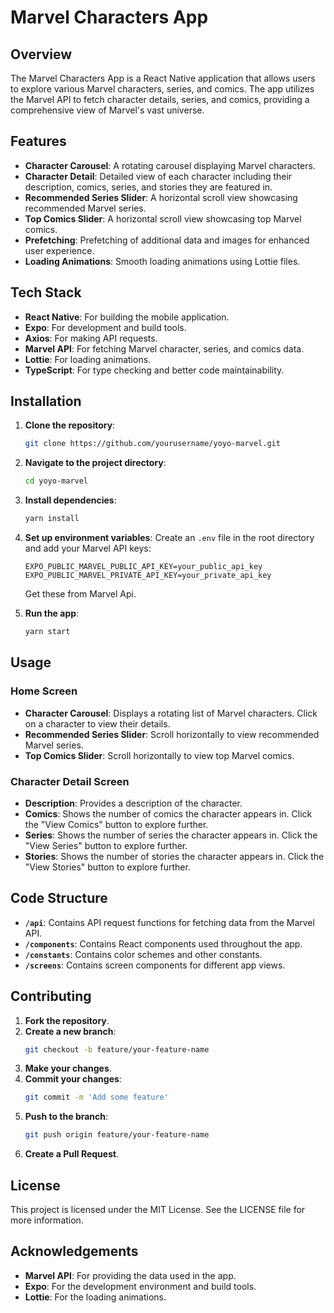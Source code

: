 
# Marvel Characters App

## Overview

The Marvel Characters App is a React Native application that allows users to explore various Marvel characters, series, and comics. The app utilizes the Marvel API to fetch character details, series, and comics, providing a comprehensive view of Marvel's vast universe.

## Features

- **Character Carousel**: A rotating carousel displaying Marvel characters.
- **Character Detail**: Detailed view of each character including their description, comics, series, and stories they are featured in.
- **Recommended Series Slider**: A horizontal scroll view showcasing recommended Marvel series.
- **Top Comics Slider**: A horizontal scroll view showcasing top Marvel comics.
- **Prefetching**: Prefetching of additional data and images for enhanced user experience.
- **Loading Animations**: Smooth loading animations using Lottie files.

## Tech Stack

- **React Native**: For building the mobile application.
- **Expo**: For development and build tools.
- **Axios**: For making API requests.
- **Marvel API**: For fetching Marvel character, series, and comics data.
- **Lottie**: For loading animations.
- **TypeScript**: For type checking and better code maintainability.

## Installation

1. **Clone the repository**:
   ```bash
   git clone https://github.com/yourusername/yoyo-marvel.git
   ```

2. **Navigate to the project directory**:
   ```bash
   cd yoyo-marvel
   ```

3. **Install dependencies**:
   ```bash
   yarn install
   ```

4. **Set up environment variables**:
   Create an `.env` file in the root directory and add your Marvel API keys:
   ```
   EXPO_PUBLIC_MARVEL_PUBLIC_API_KEY=your_public_api_key
   EXPO_PUBLIC_MARVEL_PRIVATE_API_KEY=your_private_api_key
   ```

   Get these from Marvel Api.

5. **Run the app**:
   ```bash
   yarn start
   ```

## Usage

### Home Screen

- **Character Carousel**: Displays a rotating list of Marvel characters. Click on a character to view their details.
- **Recommended Series Slider**: Scroll horizontally to view recommended Marvel series.
- **Top Comics Slider**: Scroll horizontally to view top Marvel comics.

### Character Detail Screen

- **Description**: Provides a description of the character.
- **Comics**: Shows the number of comics the character appears in. Click the "View Comics" button to explore further.
- **Series**: Shows the number of series the character appears in. Click the "View Series" button to explore further.
- **Stories**: Shows the number of stories the character appears in. Click the "View Stories" button to explore further.

## Code Structure

- **`/api`**: Contains API request functions for fetching data from the Marvel API.
- **`/components`**: Contains React components used throughout the app.
- **`/constants`**: Contains color schemes and other constants.
- **`/screens`**: Contains screen components for different app views.

## Contributing

1. **Fork the repository**.
2. **Create a new branch**:
   ```bash
   git checkout -b feature/your-feature-name
   ```
3. **Make your changes**.
4. **Commit your changes**:
   ```bash
   git commit -m 'Add some feature'
   ```
5. **Push to the branch**:
   ```bash
   git push origin feature/your-feature-name
   ```
6. **Create a Pull Request**.

## License

This project is licensed under the MIT License. See the LICENSE file for more information.

## Acknowledgements

- **Marvel API**: For providing the data used in the app.
- **Expo**: For the development environment and build tools.
- **Lottie**: For the loading animations.

